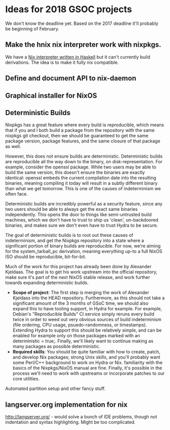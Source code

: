 # Ideas for 2018 GSOC projects

We don't know the deadline yet. Based on the 2017 deadline it'll
probably be beginning of February.

## Make the hnix nix interpreter work with nixpkgs.

We have a
[Nix interpreter written in Haskell](https://github.com/jwiegley/hnix)
but it can't currently build derivations. The idea is to make it fully nix compatible.

## Define and document API to nix-daemon

## Graphical installer for NixOS
## Deterministic Builds

Nixpkgs has a great feature where every build is reproducible, which means that
if you and I both build a package from the repository with the same nixpkgs git
checkout, then we should be guaranteed to get the same package version, package
features, and the same closure of that package as well.

However, this does not ensure builds are deterministic. Deterministic builds are
reproducible all the way down to the binary, on disk-representation. For
example, consider the openssl package. While two users may be able to build the
same version, this doesn't ensure the binaries are exactly identical: openssl
embeds the current compilation date into the resulting binaries, meaning
compiling it today will result in a subtly different binary than what we get
tomorrow. This is one of the causes of indeterminism we often face.

Deterministic builds are incredibly powerful as a security feature, since any
two users should be able to always get the exact same binaries
independently. This opens the door to things like semi-untrusted build machines,
which we don't have to trust to ship us 'clean', un-backdoored binaries, and
makes sure we don't even have to trust Hydra to be secure.

The goal of deterministic builds is to root out these causes of indeterminism,
and get the Nixpkgs repository into a state where a significant portion of
binary builds are reproducible. For now, we're aiming for the system_tarball_pc
derivation, meaning everything up-to a full NixOS ISO should be reproducible,
bit-for-bit.

Much of the work for this project has already been done by Alexander
Kjeldaas. The goal is to get his work upstream into the official repository,
make sure it's part of the next NixOS stable release, and work further towards
expanding deterministic builds.

* **Scope of project**: The first step is merging the work of Alexander Kjeldass
  into the HEAD repository. Furthermore, as this should not take a significant
  amount of the 3 months of GSoC time, we should also expand this to have
  tooling support, in Hydra for example. For example, Debian's "Reproducible
  Builds" CI service simply reruns every build twice in order to weed out very
  obvious sources of build indeterminism (file ordering, CPU usage,
  psuedo-randomness, or timestamps). Extending Hydra to support this should be
  relatively simple, and can be enabled for example only on those packages
  marked with an deterministic = true;. Finally, we'll likely want to continue
  making as many packages as possible deterministic.
* **Required skills**: You should be quite familiar with how to create, patch,
  and develop Nix packages; strong Unix skills, and you'll probably want some
  Perl/C++ background to work on Hydra or Nix. familiarity with the basics of
  the Nixpkgs/NixOS manual are fine. Finally, it's possible in the process we'll
  need to work with upstreams or incorporate patches to our core utilities.


Automated partition setup and other fancy stuff.


## langserver.org implementation for nix

http://langserver.org/ - would solve a bunch of IDE problems, though
not indentation and syntax highlighting. Might be too complicated.
